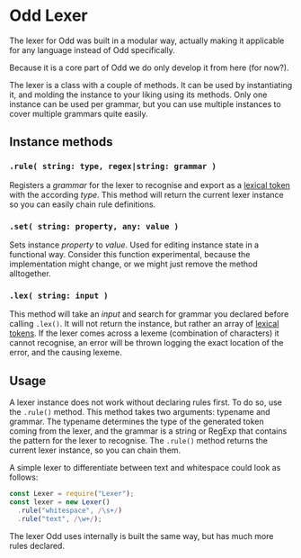 # Odd Lexer

The lexer for Odd was built in a modular way, actually making it applicable for any language instead of Odd specifically.

Because it is a core part of Odd we do only develop it from here (for now?).

The lexer is a class with a couple of methods. It can be used by instantiating it, and molding the instance to your liking using its methods. Only one instance can be used per grammar, but you can use multiple instances to cover multiple grammars quite easily.

## Instance methods
### `.rule( string: type, regex|string: grammar )`
Registers a _grammar_ for the lexer to recognise and export as a [lexical token](./LexicalToken.js) with the according _type_. This method will return the current lexer instance so you can easily chain rule definitions.

### `.set( string: property, any: value )`
Sets instance _property_ to _value_. Used for editing instance state in a functional way. Consider this function experimental, because the implementation might change, or we might just remove the method alltogether.

### `.lex( string: input )`
This method will take an _input_ and search for grammar you declared before calling `.lex()`. It will not return the instance, but rather an array of [lexical tokens](./LexicalToken.js). If the lexer comes across a lexeme (combination of characters) it cannot recognise, an error will be thrown logging the exact location of the error, and the causing lexeme.

## Usage
A lexer instance does not work without declaring rules first. To do so, use the `.rule()` method. This method takes two arguments: typename and grammar. The typename determines the type of the generated token coming from the lexer, and the grammar is a string or RegExp that contains the pattern for the lexer to recognise. The `.rule()` method returns the current lexer instance, so you can chain them.

A simple lexer to differentiate between text and whitespace could look as follows:

```js
const Lexer = require("Lexer");
const lexer = new Lexer()
  .rule("whitespace", /\s+/)
  .rule("text", /\w+/);
```

The lexer Odd uses internally is built the same way, but has much more rules declared.
